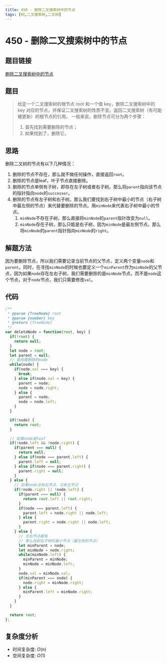 ```yaml
---
title: 450 - 删除二叉搜索树中的节点
tags: [树,二叉搜索树,二叉树]
---
```


# 450 - 删除二叉搜索树中的节点

## 题目链接
[删除二叉搜索树中的节点](https://leetcode.cn/problems/delete-node-in-a-bst/description/)

## 题目
> 给定一个二叉搜索树的根节点 root 和一个值 key，删除二叉搜索树中的 key 对应的节点，并保证二叉搜索树的性质不变。返回二叉搜索树（有可能被更新）的根节点的引用。
一般来说，删除节点可分为两个步骤：
> 1. 首先找到需要删除的节点；
> 2. 如果找到了，删除它。

## 思路
删除二叉树的节点有以下几种情况：
1. 删除的节点不存在，那么就不做任何操作，直接返回`root`。
2. 删除的节点是leaf，叶子节点直接删除。
3. 删除的节点单侧有子树，即存在左子树或者右子树。那么将`parent`指向该节点的指针指向`node`的`successor`。
4. 删除的节点有左子树和右子树。那么我们要找到右子树中最小的节点（右子树中最左侧的节点）来代替要删除的节点。用`minNode`来代表右子树中最小的节点。
    1. `minNode`不存在子树。那么直接将`minNode`的`parent`指针改变为`null`。
    2. `minNode`存在子树，那么只能是右子树，因为`minNode`是最左侧节点。那么将`minNode`的`parent`指针指向`minNode`的`right`。

## 解题方法

因为要删除节点，所以我们需要记录当前节点的父节点，定义两个变量`node`和`parent`。同时，在寻找`minNode`的时候也要定义一个`minParent`作为`minNode`的父节点，因为如果`node`存在左右子树，我们需要删除的是`minNode`节点，而不是`node`这个节点，对于`node`节点，我们只需要修改`val`。

## 代码
```javascript
/**
 * @param {TreeNode} root
 * @param {number} key
 * @return {TreeNode}
 */
var deleteNode = function(root, key) {
  if(!root) {
    return null;
  }
  let node = root;
  let parent = null;
  // 查找要删除的node
  while(node) {
    if(node.val === key) {
      break;
    } else if(node.val < key) {
      parent = node;
      node = node.right;
    } else {
      parent = node;
      node = node.left;
    }
  }

  if(!node) {
    return root;
  }

  // 如果node是leaf
  if(!node.left && !node.right) {
    if(parent === null) {
      return null;
    } else if(node === parent.left) {
      parent.left = null;
    } else if(node === parent.right) {
      parent.right = null;
    }
  } else {
    // 如果node没有右节点，只有左节点
    if(!node.right || !node.left) {
      if(parent === null) {
        return root.left || root.right;
      }
      if(node === parent.left) {
        parent.left = node.right || node.left;
      } else {
        parent.right = node.right || node.left;
      }
    } else {
      // 左右节点都有
      // 那么找到右子树的最小节点（最左侧的节点）
      let minParent = node;
      let minNode = node.right;
      while(minNode.left) {
        minParent = minNode;
        minNode = minNode.left;
      }
      node.val = minNode.val;
      if(minParent === node) {
        node.right = minNode.right;
      } else {
        minParent.left = minNode.right;
      }
    }
  }

  return root;
};
```

## 复杂度分析
- 时间复杂度: $O(n)$
- 空间复杂度: $O(1)$